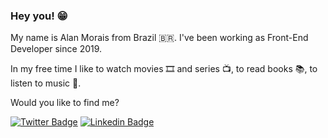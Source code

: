### Hey you! 😁

My name is Alan Morais from Brazil :brazil:. I've been working as Front-End Developer since 2019.

In my free time I like to watch movies 🎞️ and series 📺, to read books 📚, to listen to music 🎵.

Would you like to find me?

[![Twitter Badge](https://img.shields.io/badge/-Twitter-1ca0f1?style=flat-square&labelColor=1ca0f1&logo=twitter&logoColor=white&link=https://twitter.com/Myfumy)](https://twitter.com/Myfumy)
[![Linkedin Badge](https://img.shields.io/badge/-LinkedIn-blue?style=flat-square&logo=Linkedin&logoColor=white&link=https://www.linkedin.com/in/alanfranc)](https://www.linkedin.com/in/alanfranc)
